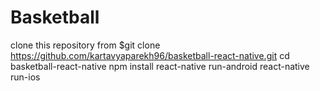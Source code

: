 # Basketball
clone this repository from $git clone https://github.com/kartavyaparekh96/basketball-react-native.git
cd basketball-react-native
npm install
react-native run-android
react-native run-ios
